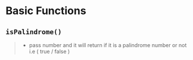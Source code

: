 # Basic Functions

## `isPalindrome()`
>* pass number and it will return if it is a palindrome number or not i.e ( true / false )
